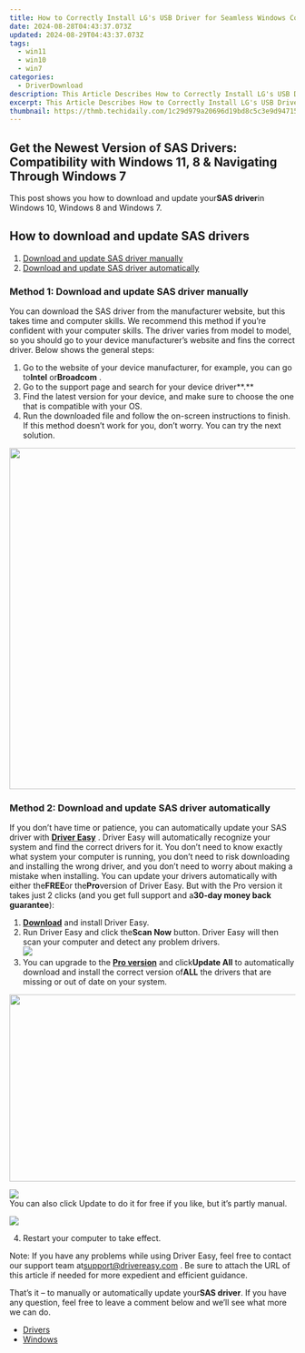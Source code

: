 ```yaml
---
title: How to Correctly Install LG's USB Driver for Seamless Windows Compatibility (Windows 11, 8 & 7)
date: 2024-08-28T04:43:37.073Z
updated: 2024-08-29T04:43:37.073Z
tags:
  - win11
  - win10
  - win7
categories:
  - DriverDownload
description: This Article Describes How to Correctly Install LG's USB Driver for Seamless Windows Compatibility (Windows 11, 8 & 7)
excerpt: This Article Describes How to Correctly Install LG's USB Driver for Seamless Windows Compatibility (Windows 11, 8 & 7)
thumbnail: https://thmb.techidaily.com/1c29d979a20696d19bd8c5c3e9d947157133fd882c32bc816c08287c2bc4feb3.jpg
---
```


## Get the Newest Version of SAS Drivers: Compatibility with Windows 11, 8 & Navigating Through Windows 7

This post shows you how to download and update your**SAS driver**in Windows 10, Windows 8 and Windows 7.

## How to download and update SAS drivers

1. [Download and update SAS driver manually](https://tools.techidaily.com/drivereasy/download/)
2. [Download and update SAS driver automatically](https://tools.techidaily.com/drivereasy/download/)

### Method 1: Download and update SAS driver manually

You can download the SAS driver from the manufacturer website, but this takes time and computer skills. We recommend this method if you’re confident with your computer skills. The driver varies from model to model, so you should go to your device manufacturer’s website and fins the correct driver. Below shows the general steps:

1. Go to the website of your device manufacturer, for example, you can go to**Intel** or**Broadcom** .
2. Go to the support page and search for your device driver**.**
3. Find the latest version for your device, and make sure to choose the one that is compatible with your OS.
4. Run the downloaded file and follow the on-screen instructions to finish.
If this method doesn’t work for you, don’t worry. You can try the next solution.

<!-- affiliate ads begin -->
<a href="https://appsumo.8odi.net/c/5597632/2087484/7443" target="_top" id="2087484"><img src="//a.impactradius-go.com/display-ad/7443-2087484" border="0" alt="" width="1200" height="600"/></a><img height="0" width="0" src="https://appsumo.8odi.net/i/5597632/2087484/7443" style="position:absolute;visibility:hidden;" border="0" />
<!-- affiliate ads end -->
### Method 2: Download and update SAS driver automatically

If you don’t have time or patience, you can automatically update your SAS driver with **[Driver Easy](https://tools.techidaily.com/drivereasy/download/)** . Driver Easy will automatically recognize your system and find the correct drivers for it. You don’t need to know exactly what system your computer is running, you don’t need to risk downloading and installing the wrong driver, and you don’t need to worry about making a mistake when installing. You can update your drivers automatically with either the**FREE**or the**Pro**version of Driver Easy. But with the Pro version it takes just 2 clicks (and you get full support and a**30-day money back guarantee**):

1. **[Download](https://tools.techidaily.com/drivereasy/download/)**  and install Driver Easy.
2. Run Driver Easy and click the**Scan Now** button. Driver Easy will then scan your computer and detect any problem drivers.  
![](https://images.drivereasy.com/wp-content/uploads/2018/11/img_5bf7b0d892a64.jpg)
3. You can upgrade to the **[Pro version](https://tools.techidaily.com/drivereasy/download/)**  and click**Update All** to automatically download and install the correct version of**ALL** the drivers that are missing or out of date on your system.  
<!-- affiliate ads begin -->
<a href="https://ursime.pxf.io/c/5597632/2092236/16384" target="_top" id="2092236"><img src="//a.impactradius-go.com/display-ad/16384-2092236" border="0" alt="" width="1920" height="329"/></a><img height="0" width="0" src="https://imp.pxf.io/i/5597632/2092236/16384" style="position:absolute;visibility:hidden;" border="0" />
<!-- affiliate ads end -->
![](https://images.drivereasy.com/wp-content/uploads/2018/11/img_5bf7b1ecbe979.jpg)  
 You can also click Update to do it for free if you like, but it’s partly manual.
<!-- affiliate ads begin -->
<a href="https://secure.2checkout.com/order/checkout.php?PRODS=2201613&QTY=1&AFFILIATE=108875&CART=1"><img src="https://www.macdvdripperpro.com/images/devices-3.png" border="0"></a>
<!-- affiliate ads end -->
4. Restart your computer to take effect.

 Note: If you have any problems while using Driver Easy, feel free to contact our support team at[support@drivereasy.com](https://tools.techidaily.com/drivereasy/download/) . Be sure to attach the URL of this article if needed for more expedient and efficient guidance.

 That’s it – to manually or automatically update your**SAS driver**. If you have any question, feel free to leave a comment below and we’ll see what more we can do.

* [Drivers](https://tools.techidaily.com/drivereasy/download/)
* [Windows](https://tools.techidaily.com/drivereasy/download/)

<ins class="adsbygoogle"
     style="display:block"
     data-ad-format="autorelaxed"
     data-ad-client="ca-pub-7571918770474297"
     data-ad-slot="1223367746"></ins>



<ins class="adsbygoogle"
     style="display:block"
     data-ad-client="ca-pub-7571918770474297"
     data-ad-slot="8358498916"
     data-ad-format="auto"
     data-full-width-responsive="true"></ins>


